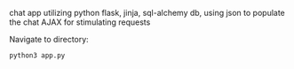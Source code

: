 chat app utilizing python flask, jinja, sql-alchemy db, using json to populate the chat
AJAX for stimulating requests

Navigate to directory:
```
python3 app.py
```

